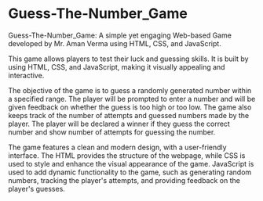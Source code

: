 # Guess-The-Number_Game
Guess-The-Number_Game: A simple yet engaging Web-based Game developed by Mr. Aman Verma using HTML, CSS, and JavaScript.

This game allows players to test their luck and guessing skills.
It is built by using HTML, CSS, and JavaScript, making it visually appealing and interactive.

The objective of the game is to guess a randomly generated number within a specified range.
The player will be prompted to enter a number and will be given feedback on whether the guess is too high or too low.
The game also keeps track of the number of attempts and guessed numbers made by the player. 
The player will be declared a winner if they guess the correct number and show number of attempts for guessing the number.

The game features a clean and modern design, with a user-friendly interface.
The HTML provides the structure of the webpage, while CSS is used to style and enhance the visual appearance of the game.
JavaScript is used to add dynamic functionality to the game, such as generating random numbers, tracking the player's attempts, and providing feedback on the player's guesses.
